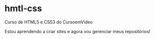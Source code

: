 # hmtl-css
 Curso de HTML5 e CSS3 do CursoemVideo

Estou aprendendo a criar sites e agora vou gerenciar meus repositórios!